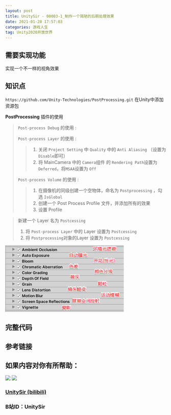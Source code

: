 ```yaml
---
layout: post
title: UnitySir - 00003-1_制作一个简陋的后期处理效果
date: 2021-01-28 17:57:03
categories: 游戏人生
tag: Unity2020开放世界
---
```






## 需要实现功能

实现一个不一样的视角效果

## 知识点

`https://github.com/Unity-Technologies/PostProcessing.git` 在Unity中添加资源包

**PostProcessing** 插件的使用

> `Post-process Debug` 的使用 :
>
> > 
>
> `Post-process Layer` 的使用 :
>
> > 1. 关闭 `Project Setting` 中 `Quality` 中的 `Anti Aliasing` （设置为 `Disable`即可）
> > 2. 将 MainCamera 中的 `Camera`组件 的 `Rendering Path`设置为`Deferred`，将`MSAA`设置为 `Off`
>
> `Post-process Volume` 的使用 :
>
> > 1. 在摄像机的同级创建一个空物体，命名为 `Postprocessing` ，勾选 `IsGlobal` 
> > 2. 创建一个 Post Process Profile 文件，并添加所有的效果
> > 3. 设置 Profile 



> 新建一个 Layer 名为 `Postcessing`
>
> 1. 将 `Post-process Layer`  中的 Layer 设置为 `Postcessing`
> 2. 将 `Postprocessing`对象的Layer 设置为 `Postcessing`



![image-20210127171357487](https://raw.githubusercontent.com/unitysir/unitysir.github.io/main/_posts/000_Unity2020%E5%BC%80%E6%94%BE%E4%B8%96%E7%95%8C/00003-1_%E5%88%B6%E4%BD%9C%E4%B8%80%E4%B8%AA%E7%AE%80%E9%99%8B%E7%9A%84%E5%90%8E%E6%9C%9F%E5%A4%84%E7%90%86%E6%95%88%E6%9E%9C.assets/image-20210127171357487.png)



## 完整代码





## 参考链接





## 如果内容对你有所帮助：
<div><img src="https://pic4.zhimg.com/v2-87fbc8ee6ab3fd92f423d414d039b627_b.jpeg" width="300px"/>
<img src="https://pic2.zhimg.com/v2-b8ab4acf7899b2ced11287cdbd8279b5_b.jpeg" width="300px"/></div>

### [UnitySir (bilibili)](https://space.bilibili.com/308511666)
### B站ID：UnitySir